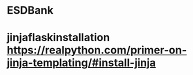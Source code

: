 # ESDBank


# jinjaflaskinstallation https://realpython.com/primer-on-jinja-templating/#install-jinja